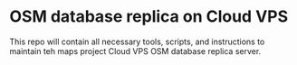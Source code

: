 # OSM database replica on Cloud VPS

This repo will contain all necessary tools, scripts, and instructions to maintain teh maps project Cloud VPS OSM database replica server.
